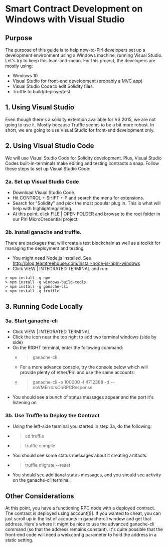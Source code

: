 # Smart Contract Development on Windows with Visual Studio

## Purpose
The purpose of this guide is to help new-to-Pirl developers set up a development environment using a Windows machine, running Visual Studio.  Let's try to keep this lean-and-mean.  For this project, the developers are mostly using:
  * Windows 10 
  * Visual Studio for front-end development (probably a MVC app)
  * Visual Studio Code to edit Solidity files.
  * Truffle to build/deploye/test.

## 1. Using Visual Studio
Even though there's a solidity extention available for VS 2015, we are not going to use it.  Mostly because Truffle seems to be a bit more robust.  In short, we are going to use Visual Studio for front-end development only.

## 2. Using Visual Studio Code
We will use Visual Studio Code for Solidity development.  Plus, Visual Studio Codes built-in-terminals make editing and testing contracts a snap.  Follow these steps to set up Visual Studio Code:

### 2a.  Set up Visual Studio Code
- Download Visual Studio Code.
- Hit CONTROL + SHIFT + P and search the menu for extensions.
- Search for "Solidity" and pick the most popular plug in.  This is what will help with highlighting/linting.
- At this point, click FILE | OPEN FOLDER and browse to the root folder in our Pirl MicroCredential project.

### 2b. Install ganache and truffle.
There are packages that will create a test blockchain as well as a toolkit for managing the deployment and testing.
- You might need Node.js installed.  See http://blog.teamtreehouse.com/install-node-js-npm-windows
- Click VIEW | INTEGRATED TERMINAL and run:

```
> npm install -g npm
> npm install -g windows-build-tools
> npm install -g ganache-cli
> npm install -g truffle
```


## 3. Running Code Locally

### 3a.  Start ganache-cli
  - Click VIEW | INTEGRATED TERMINAL 
  - Click the icon near the top right to add two terminal windows (side by side)
  - On the RIGHT terminal, enter the following command:
    - > ganache-cli
    - For a more advance console, try the console below which will provide plenty of ether/Pirl and use the same accounts:
    - > ganache-cli -e 100000 -l 4712388 -d --noVMErrorsOnRPCResponse
  - You should see a bunch of status messages appear and the port it's listening on

### 3b. Use Truffle to Deploy the Contract
  - Using the left-side terminal you started in step 3a, do the following:
  - > cd truffle
  - > truffle compile
  - You should see some status messages about it creating artifacts.
  - > truffle migrate --reset
  - You should see additional status messages, and you should see activity on the ganache-cli terminal.

## Other Considerations
At this point, you have a functioning RPC node with a deployed contract.  The contract is deployed using account[9].  If you wanted to cheat, you can just scroll up in the list of accounts in ganache-cli window and get that address.  Here's where it might be nice to use the advanced ganache-cli command (so that the address remains constant).  It's quite possible that the front-end code will need a web.config parameter to hold the address in a static setting.  